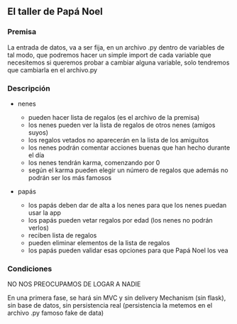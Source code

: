 ## El taller de Papá Noel

### Premisa
La entrada de datos, va a ser fija, en un archivo .py dentro de variables
de tal modo, que podremos hacer un simple import de cada variable que necesitemos 
si queremos probar a cambiar alguna variable, solo tendremos que cambiarla en el archivo.py

### Descripción

- nenes
    - pueden hacer lista de regalos (es el archivo de la premisa)
    - los nenes pueden ver la lista de regalos de otros nenes (amigos suyos)
    - los regalos vetados no aparecerán en la lista de los amiguitos
    - los nenes podrán comentar acciones buenas que han hecho durante el día
    - los nenes tendrán karma, comenzando por 0
    - según el karma pueden elegir un número de regalos que además no podrán ser los más famosos

- papás
    - los papás deben dar de alta a los nenes para que los nenes puedan usar la app
    - los papás pueden vetar regalos por edad (los nenes no podrán verlos)
    - reciben lista de regalos
    - pueden eliminar elementos de la lista de regalos
    - los papás pueden validar esas opciones para que Papá Noel los vea

### Condiciones

NO NOS PREOCUPAMOS DE LOGAR A NADIE

En una primera fase, se hará sin MVC y sin delivery Mechanism (sin flask), sin base de datos, sin persistencia real (persistencia la metemos en el archivo .py famoso fake de data)